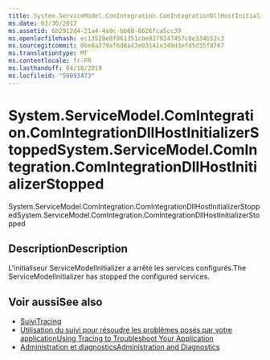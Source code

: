 ```yaml
---
title: System.ServiceModel.ComIntegration.ComIntegrationDllHostInitializerStopped
ms.date: 03/30/2017
ms.assetid: 6b2912d4-21a4-4a9c-bb68-8626fca5cc39
ms.openlocfilehash: ec13520e8f061351cbe8279247457c8e334b52c3
ms.sourcegitcommit: 0be8a279af6d8a43e03141e349d3efd5d35f8767
ms.translationtype: MT
ms.contentlocale: fr-FR
ms.lasthandoff: 04/18/2019
ms.locfileid: "59093473"
---
```

# <a name="systemservicemodelcomintegrationcomintegrationdllhostinitializerstopped"></a><span data-ttu-id="2b594-102">System.ServiceModel.ComIntegration.ComIntegrationDllHostInitializerStopped</span><span class="sxs-lookup"><span data-stu-id="2b594-102">System.ServiceModel.ComIntegration.ComIntegrationDllHostInitializerStopped</span></span>
<span data-ttu-id="2b594-103">System.ServiceModel.ComIntegration.ComIntegrationDllHostInitializerStopped</span><span class="sxs-lookup"><span data-stu-id="2b594-103">System.ServiceModel.ComIntegration.ComIntegrationDllHostInitializerStopped</span></span>  
  
## <a name="description"></a><span data-ttu-id="2b594-104">Description</span><span class="sxs-lookup"><span data-stu-id="2b594-104">Description</span></span>  
 <span data-ttu-id="2b594-105">L'initialiseur ServiceModelInitializer a arrêté les services configurés.</span><span class="sxs-lookup"><span data-stu-id="2b594-105">The ServiceModelInitializer has stopped the configured services.</span></span>  
  
## <a name="see-also"></a><span data-ttu-id="2b594-106">Voir aussi</span><span class="sxs-lookup"><span data-stu-id="2b594-106">See also</span></span>

- [<span data-ttu-id="2b594-107">Suivi</span><span class="sxs-lookup"><span data-stu-id="2b594-107">Tracing</span></span>](../../../../../docs/framework/wcf/diagnostics/tracing/index.md)
- [<span data-ttu-id="2b594-108">Utilisation du suivi pour résoudre les problèmes posés par votre application</span><span class="sxs-lookup"><span data-stu-id="2b594-108">Using Tracing to Troubleshoot Your Application</span></span>](../../../../../docs/framework/wcf/diagnostics/tracing/using-tracing-to-troubleshoot-your-application.md)
- [<span data-ttu-id="2b594-109">Administration et diagnostics</span><span class="sxs-lookup"><span data-stu-id="2b594-109">Administration and Diagnostics</span></span>](../../../../../docs/framework/wcf/diagnostics/index.md)
